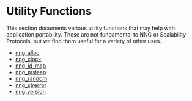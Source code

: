 # Utility Functions

This section documents various utility functions that may help
with application portability. These are not fundamental to NNG
or Scalability Protocols, but we find them useful for a variety
of other uses.

- [nng_alloc](nng_alloc.md)
- [nng_clock](nng_clock.md)
- [nng_id_map](nng_id_map.md)
- [nng_msleep](nng_msleep.md)
- [nng_random](nng_random.md)
- [nng_strerror](nng_strerror.md)
- [nng_version](nng_version.md)
